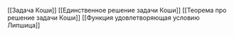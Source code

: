 [[Задача Коши]]
[[Единственное решение задачи Коши]]
[[Теорема про решение задачи Коши]]
[[Функция удовлетворяющая условию Липшица]]


